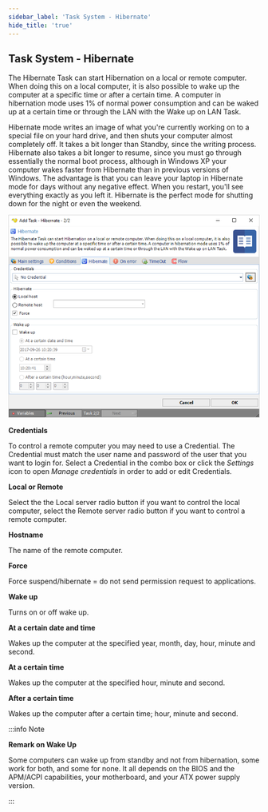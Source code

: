 ```yaml
---
sidebar_label: 'Task System - Hibernate'
hide_title: 'true'
---
```


## Task System - Hibernate

The Hibernate Task can start Hibernation on a local or remote computer. When doing this on a local computer, it is also possible to wake up the computer at a specific time or after a certain time. A computer in hibernation mode uses 1% of normal power consumption and can be waked up at a certain time or through the LAN with the Wake up on LAN Task.
 
Hibernate mode writes an image of what you're currently working on to a special file on your hard drive, and then shuts your computer almost completely off. It takes a bit longer than Standby, since the writing process. Hibernate also takes a bit longer to resume, since you must go through essentially the normal boot process, although in Windows XP your computer wakes faster from Hibernate than in previous versions of Windows. The advantage is that you can leave your laptop in Hibernate mode for days without any negative effect. When you restart, you'll see everything exactly as you left it. Hibernate is the perfect mode for shutting down for the night or even the weekend.

![](../../../../../static/img/tasksystemhibernate.png)

**Credentials**

To control a remote computer you may need to use a Credential. The Credential must match the user name and password of the user that you want to login for. Select a Credential in the combo box or click the *Settings* icon to open *Manage credentials* in order to add or edit Credentials.
 
**Local or Remote**

Select the the Local server radio button if you want to control the local computer, select the Remote server radio button if you want to control a remote computer.
 
**Hostname**

The name of the remote computer.
 
**Force**

Force suspend/hibernate = do not send permission request to applications.
 
**Wake up**

Turns on or off wake up.
 
**At a certain date and time**

Wakes up the computer at the specified year, month, day, hour, minute and second.
 
**At a certain time**

Wakes up the computer at the specified hour, minute and second.
 
**After a certain time**

Wakes up the computer after a certain time; hour, minute and second.
 

:::info Note

**Remark on Wake Up** 

Some computers can wake up from standby and not from hibernation, some work for both, and some for none. It all depends on the BIOS and the APM/ACPI capabilities, your motherboard, and your ATX power supply version.

:::